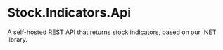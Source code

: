 # Stock.Indicators.Api
A self-hosted REST API that returns stock indicators, based on our .NET library.

